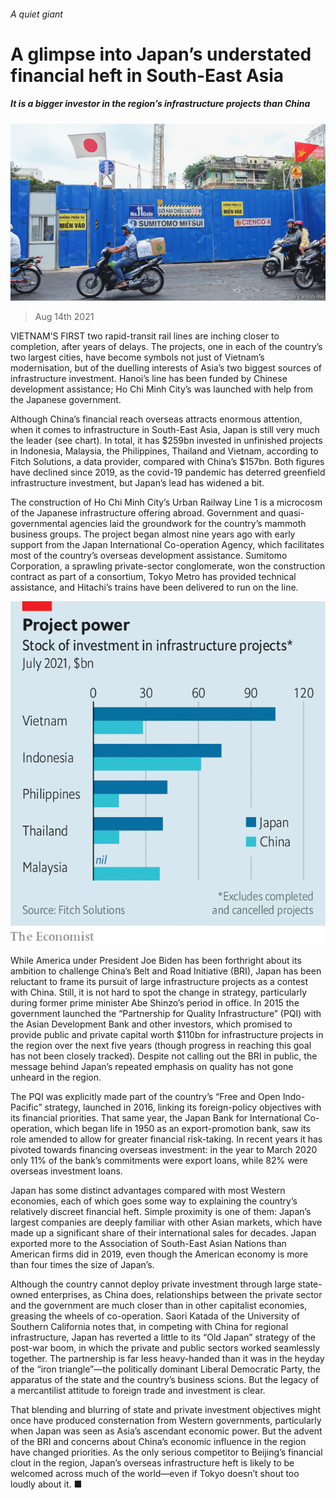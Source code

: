 ###### A quiet giant

# A glimpse into Japan’s understated financial heft in South-East Asia 

##### It is a bigger investor in the region’s infrastructure projects than China 

![image](images/20210814_FNP003_0.jpg) 

> Aug 14th 2021 

VIETNAM’S FIRST two rapid-transit rail lines are inching closer to completion, after years of delays. The projects, one in each of the country’s two largest cities, have become symbols not just of Vietnam’s modernisation, but of the duelling interests of Asia’s two biggest sources of infrastructure investment. Hanoi’s line has been funded by Chinese development assistance; Ho Chi Minh City’s was launched with help from the Japanese government.

Although China’s financial reach overseas attracts enormous attention, when it comes to infrastructure in South-East Asia, Japan is still very much the leader (see chart). In total, it has $259bn invested in unfinished projects in Indonesia, Malaysia, the Philippines, Thailand and Vietnam, according to Fitch Solutions, a data provider, compared with China’s $157bn. Both figures have declined since 2019, as the covid-19 pandemic has deterred greenfield infrastructure investment, but Japan’s lead has widened a bit.


The construction of Ho Chi Minh City’s Urban Railway Line 1 is a microcosm of the Japanese infrastructure offering abroad. Government and quasi-governmental agencies laid the groundwork for the country’s mammoth business groups. The project began almost nine years ago with early support from the Japan International Co-operation Agency, which facilitates most of the country’s overseas development assistance. Sumitomo Corporation, a sprawling private-sector conglomerate, won the construction contract as part of a consortium, Tokyo Metro has provided technical assistance, and Hitachi’s trains have been delivered to run on the line.

![image](images/20210814_FNC197.png) 


While America under President Joe Biden has been forthright about its ambition to challenge China’s Belt and Road Initiative (BRI), Japan has been reluctant to frame its pursuit of large infrastructure projects as a contest with China. Still, it is not hard to spot the change in strategy, particularly during former prime minister Abe Shinzo’s period in office. In 2015 the government launched the “Partnership for Quality Infrastructure” (PQI) with the Asian Development Bank and other investors, which promised to provide public and private capital worth $110bn for infrastructure projects in the region over the next five years (though progress in reaching this goal has not been closely tracked). Despite not calling out the BRI in public, the message behind Japan’s repeated emphasis on quality has not gone unheard in the region.

The PQI was explicitly made part of the country’s “Free and Open Indo-Pacific” strategy, launched in 2016, linking its foreign-policy objectives with its financial priorities. That same year, the Japan Bank for International Co-operation, which began life in 1950 as an export-promotion bank, saw its role amended to allow for greater financial risk-taking. In recent years it has pivoted towards financing overseas investment: in the year to March 2020 only 11% of the bank’s commitments were export loans, while 82% were overseas investment loans.

Japan has some distinct advantages compared with most Western economies, each of which goes some way to explaining the country’s relatively discreet financial heft. Simple proximity is one of them: Japan’s largest companies are deeply familiar with other Asian markets, which have made up a significant share of their international sales for decades. Japan exported more to the Association of South-East Asian Nations than American firms did in 2019, even though the American economy is more than four times the size of Japan’s.

Although the country cannot deploy private investment through large state-owned enterprises, as China does, relationships between the private sector and the government are much closer than in other capitalist economies, greasing the wheels of co-operation. Saori Katada of the University of Southern California notes that, in competing with China for regional infrastructure, Japan has reverted a little to its “Old Japan” strategy of the post-war boom, in which the private and public sectors worked seamlessly together. The partnership is far less heavy-handed than it was in the heyday of the “iron triangle”—the politically dominant Liberal Democratic Party, the apparatus of the state and the country’s business scions. But the legacy of a mercantilist attitude to foreign trade and investment is clear.

That blending and blurring of state and private investment objectives might once have produced consternation from Western governments, particularly when Japan was seen as Asia’s ascendant economic power. But the advent of the BRI and concerns about China’s economic influence in the region have changed priorities. As the only serious competitor to Beijing’s financial clout in the region, Japan’s overseas infrastructure heft is likely to be welcomed across much of the world—even if Tokyo doesn’t shout too loudly about it. ■

